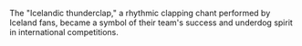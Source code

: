 The "Icelandic thunderclap," a rhythmic clapping chant performed by Iceland fans, became a symbol of their team's success and underdog spirit in international competitions.

